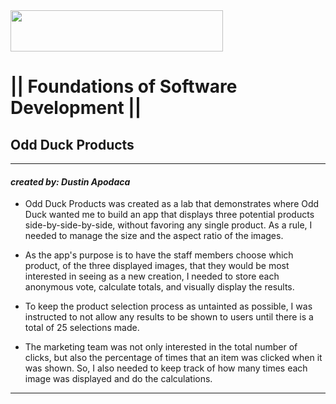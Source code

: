 <img src="https://members-csforall.imgix.net/members/logos/code-fellows-logo-horizontal-2-color-black.png" width="340" height="66">  

# ||  Foundations of Software Development ||

## Odd Duck Products

---
#### *created by:* ***Dustin Apodaca***

* Odd Duck Products was created as a lab that demonstrates where Odd Duck wanted me to build an app that displays three potential products side-by-side-by-side, without favoring any single product. As a rule, I needed to manage the size and the aspect ratio of the images.

* As the app's purpose is to have the staff members choose which product, of the three displayed images, that they would be most interested in seeing as a new creation, I needed to store each anonymous vote, calculate totals, and visually display the results.

* To keep the product selection process as untainted as possible, I was instructed to not allow any results to be shown to users until there is a total of 25 selections made.

* The marketing team was not only interested in the total number of clicks, but also the percentage of times that an item was clicked when it was shown. So, I also needed to keep track of how many times each image was displayed and do the calculations.

---
